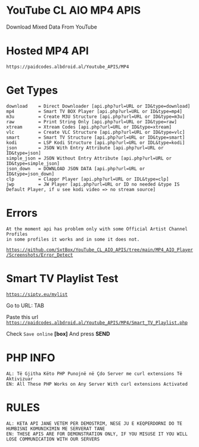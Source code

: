 # YouTube CL AIO MP4 APIS
Download Mixed Data From YouTube
    
# Hosted MP4 API
    https://paidcodes.albdroid.al/Youtube_APIS/MP4
    
# Get Types

    download    = Direct Downloader [api.php?url=URL or ID&type=download]
    mp4         = Smart TV BOX Player [api.php?url=URL or ID&type=mp4]
    m3u         = Create M3U Structure [api.php?url=URL or ID&type=m3u]
    raw         = Print String Only [api.php?url=URL or ID&type=raw]
    xtream      = Xtream Codes [api.php?url=URL or ID&type=xtream]
    vlc         = Create VLC Structure [api.php?url=URL or ID&type=vlc]
    smart       = Smart TV Structure [api.php?url=URL or ID&type=smart]
    kodi        = LSP Kodi Structure [api.php?url=URL or IDL&type=kodi]
    json        = JSON With Entry Attribute [api.php?url=URL or ID&type=json]
    simple_json = JSON Without Entry Attribute [api.php?url=URL or ID&type=simple_json]
    json_down   = DOWNLOAD JSON DATA [api.php?url=URL or ID&type=json_down]
    clp         = Clappr Player [api.php?url=URL or IDL&type=clp]
    jwp         = JW Player [api.php?url=URL or ID no needed &type IS Default Player, if u see kodi video => no stream source]

# Errors
    
    At the moment api has problem only with some Official Artist Channel Profiles
    in some profiles it works and in some it does not.
<code>https://github.com/SxtBox/YouTube_CL_AIO_APIS/tree/main/MP4_AIO_Player/Screenshots/Error_Detect</code>


# Smart TV Playlist Test

<code>https://siptv.eu/mylist</code>

Go to URL: TAB

Paste this url <code>https://paidcodes.albdroid.al/Youtube_APIS/MP4/Smart_TV_Playlist.php</code>

Check <code>Save online</code> <b>[box]</b> And press <b>SEND</b>

# PHP INFO
    AL: Të Gjitha Këto PHP Punojnë në Çdo Server me curl extensions Të Aktivizuar
    EN: All These PHP Works on Any Server With curl extensions Activated

# RULES
    AL: KETA API JANE VETEM PER DEMOSTRIM, NESE JU E KEQPERDORNI DO TE HUMBISNI KOMUNIKIMIN ME SERVERAT TANE
    EN: THESE APIS ARE FOR DEMONSTRATION ONLY, IF YOU MISUSE IT YOU WILL LOSE COMMUNICATION WITH OUR SERVERS
